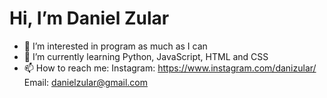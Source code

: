# Hi, I’m Daniel Zular
- 👀 I’m interested in program  as much as I can
- 🌱 I’m currently learning Python, JavaScript, HTML and CSS
- 📫 How to reach me: Instagram: https://www.instagram.com/danizular/ Email: danielzular@gmail.com

<!---
danielzular/danielzular is a ✨ special ✨ repository because its `README.md` (this file) appears on your GitHub profile.
You can click the Preview link to take a look at your changes.
--->
